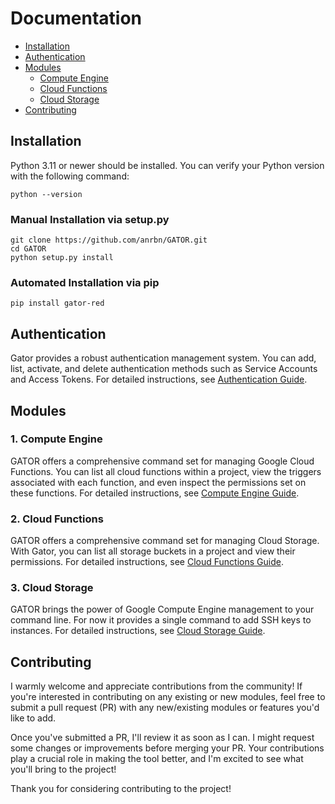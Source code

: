 
# Documentation

-   [Installation](https://github.com/anrbn/GATOR/tree/main/docs#installation)
-   [Authentication](https://github.com/anrbn/GATOR/tree/main/docs#authentication)
-   [Modules](https://github.com/anrbn/GATOR/tree/main/docs#modules)
    -   [Compute Engine](https://github.com/anrbn/GATOR/tree/main/docs#1-compute-engine)
    -   [Cloud Functions](https://github.com/anrbn/GATOR/tree/main/docs#1-cloud-functions)
    -   [Cloud Storage](https://github.com/anrbn/GATOR/tree/main/docs#1-cloud-storage)
-   [Contributing](https://github.com/anrbn/GATOR/tree/main/docs#contributing)

## Installation

Python 3.11 or newer should be installed. You can verify your Python version with the following command:
```shell
python --version
```

### Manual Installation via setup.py

```shell
git clone https://github.com/anrbn/GATOR.git
cd GATOR
python setup.py install
```

### Automated Installation via pip

```shell
pip install gator-red
```

## Authentication

Gator provides a robust authentication management system. You can add, list, activate, and delete authentication methods such as Service Accounts and Access Tokens. For detailed instructions, see [Authentication Guide](https://github.com/anrbn/GATOR/blob/main/docs/authentication.md).

## Modules

### 1. Compute Engine
GATOR offers a comprehensive command set for managing Google Cloud Functions. You can list all cloud functions within a project, view the triggers associated with each function, and even inspect the permissions set on these functions. For detailed instructions, see [Compute Engine Guide](https://github.com/anrbn/GATOR/blob/main/docs/modules/compute/README.md).

### 2. Cloud Functions
GATOR offers a comprehensive command set for managing Cloud Storage. With Gator, you can list all storage buckets in a project and view their permissions. For detailed instructions, see [Cloud Functions Guide](https://github.com/anrbn/GATOR/blob/main/docs/modules/functions/README.md).

### 3. Cloud Storage
GATOR brings the power of Google Compute Engine management to your command line. For now it provides a single command to add SSH keys to instances. For detailed instructions, see [Cloud Storage Guide](https://github.com/anrbn/GATOR/blob/main/docs/modules/storage/README.md).

## Contributing

I warmly welcome and appreciate contributions from the community! If you're interested in contributing on any existing or new modules, feel free to submit a pull request (PR) with any new/existing modules or features you'd like to add.

Once you've submitted a PR, I'll review it as soon as I can. I might request some changes or improvements before merging your PR. Your contributions play a crucial role in making the tool better, and I'm excited to see what you'll bring to the project!

Thank you for considering contributing to the project!
